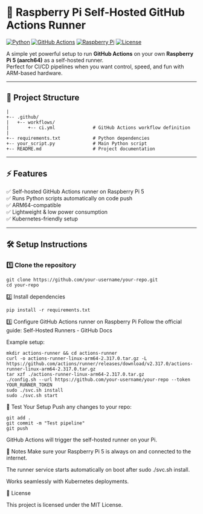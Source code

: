 # 🚀 Raspberry Pi Self-Hosted GitHub Actions Runner

[![Python](https://img.shields.io/badge/Python-3.12-blue?logo=python&logoColor=white)](https://www.python.org/)
[![GitHub Actions](https://img.shields.io/badge/GitHub_Actions-Running-success?logo=githubactions&logoColor=white)](https://github.com/features/actions)
[![Raspberry Pi](https://img.shields.io/badge/Running%20on-Raspberry%20Pi%205-red?logo=raspberrypi&logoColor=white)](https://www.raspberrypi.com/)
[![License](https://img.shields.io/badge/License-MIT-green)](LICENSE)

A simple yet powerful setup to run **GitHub Actions** on your own **Raspberry Pi 5 (aarch64)** as a self-hosted runner.  
Perfect for CI/CD pipelines when you want control, speed, and fun with ARM-based hardware.

---

## 📂 Project Structure
```
|
+-- .github/
|   +-- workflows/
|       +-- ci.yml              # GitHub Actions workflow definition
|
+-- requirements.txt            # Python dependencies
+-- your_script.py              # Main Python script
+-- README.md                   # Project documentation
```


---

## ⚡ Features

✅ Self-hosted GitHub Actions runner on Raspberry Pi 5  
✅ Runs Python scripts automatically on code push  
✅ ARM64-compatible  
✅ Lightweight & low power consumption  
✅ Kubernetes-friendly setup  

---

## 🛠️ Setup Instructions

### 1️⃣ Clone the repository
```
git clone https://github.com/your-username/your-repo.git
cd your-repo
```
2️⃣ Install dependencies
```
pip install -r requirements.txt
```

3️⃣ Configure GitHub Actions runner on Raspberry Pi
Follow the official guide:
Self-Hosted Runners - GitHub Docs

Example setup:

```
mkdir actions-runner && cd actions-runner
curl -o actions-runner-linux-arm64-2.317.0.tar.gz -L https://github.com/actions/runner/releases/download/v2.317.0/actions-runner-linux-arm64-2.317.0.tar.gz
tar xzf ./actions-runner-linux-arm64-2.317.0.tar.gz
./config.sh --url https://github.com/your-username/your-repo --token YOUR_RUNNER_TOKEN
sudo ./svc.sh install
sudo ./svc.sh start
```

🧪 Test Your Setup
Push any changes to your repo:

```
git add .
git commit -m "Test pipeline"
git push
```

GitHub Actions will trigger the self-hosted runner on your Pi.

📌 Notes
Make sure your Raspberry Pi 5 is always on and connected to the internet.

The runner service starts automatically on boot after sudo ./svc.sh install.

Works seamlessly with Kubernetes deployments.


📄 License

This project is licensed under the MIT License.
